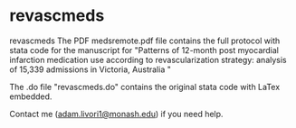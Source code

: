 # revascmeds

revascmeds
The PDF medsremote.pdf file contains the full protocol with stata code for the manuscript for "Patterns of 12-month post myocardial infarction medication use according to revascularization strategy: analysis of 15,339 admissions in Victoria, Australia "

The .do file "revascmeds.do" contains the original stata code with LaTex embedded.

Contact me (adam.livori1@monash.edu) if you need help.
